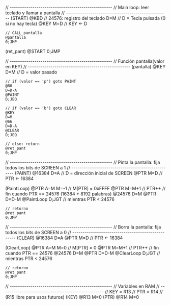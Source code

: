 // --------------------------------------------------
// Main loop: leer teclado y llamar a pantalla
// --------------------------------------------------
(START)
    @KBD        // 24576: registro del teclado
    D=M         // D = Tecla pulsada (0 si no hay tecla)
    @KEY
    M=D         // KEY ← D

    // CALL pantalla
    @pantalla
    0;JMP
(ret_pant)
    @START
    0;JMP

// --------------------------------------------------
// Función pantalla(valor en KEY)
// --------------------------------------------------
(pantalla)
    @KEY
    D=M         // D = valor pasado

    // if (valor == 'p') goto PAINT
    @80
    D=D-A
    @PAINT
    D;JEQ

    // if (valor == 'b') goto CLEAR
    @KEY
    D=M
    @66
    D=D-A
    @CLEAR
    D;JEQ

    // else: return
    @ret_pant
    0;JMP

// --------------------------------------------------
// Pinta la pantalla: fija todos los bits de SCREEN a 1
// --------------------------------------------------
(PAINT)
    @16384
    D=A         // D = dirección inicial de SCREEN
    @PTR
    M=D         // PTR ← 16384

(PaintLoop)
    @PTR
    A=M
    M=-1        // M[PTR] = 0xFFFF
    @PTR
    M=M+1      // PTR++
    // fin cuando PTR == 24576 (16384 + 8192 palabras)
    @24576
    D=M
    @PTR
    D=D-M
    @PaintLoop
    D;JGT      // mientras PTR < 24576

    // retorno
    @ret_pant
    0;JMP

// --------------------------------------------------
// Borra la pantalla: fija todos los bits de SCREEN a 0
// --------------------------------------------------
(CLEAR)
    @16384
    D=A
    @PTR
    M=D        // PTR ← 16384

(ClearLoop)
    @PTR
    A=M
    M=0        // M[PTR] = 0
    @PTR
    M=M+1      // PTR++
    // fin cuando PTR == 24576
    @24576
    D=M
    @PTR
    D=D-M
    @ClearLoop
    D;JGT      // mientras PTR < 24576

    // retorno
    @ret_pant
    0;JMP

// --------------------------------------------------
// Variables en RAM
// --------------------------------------------------
    // KEY  = R13
    // PTR  = R14
    // (R15 libre para usos futuros)
(KEY)   @R13
        M=0
(PTR)   @R14
        M=0
